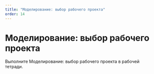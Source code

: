 ```yaml
---
title: "Моделирование: выбор рабочего проекта"
order: 14
---
```


# Моделирование: выбор рабочего проекта

Выполните Моделирование: выбор рабочего проекта в рабочей тетради.
